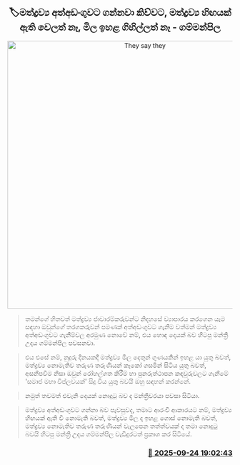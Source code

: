<p align='center'><b><h2 align='center' title='They say they're arresting drug dealers, but there's no drug shortage and the price hasn't gone up - Gammanpila'>🏷මත්ද්‍රව්‍ය අත්අඩංගුවට ගන්නවා කිව්ව‍ට, මත්ද්‍රව්‍ය හිඟයක් ඇති වෙලත් නෑ, මිල ඉහළ ගිහිල්ලත් නෑ - ගම්මන්පිල</h2></b></p>
<p align='center'><img src='https://helakuru.sgp1.cdn.digitaloceanspaces.com/esana/images/lib/gammanpila-28785.jpg' width='600' alt='They say they're arresting drug dealers, but there's no drug shortage and the price hasn't gone up - Gammanpila'></p>

> තමන්ගේ හිතවත් මත්ද්‍රව්‍ය ජාවාරම්කරුවන්ට නිදහසේ ව්‍යාපාරය කරගෙන යෑම සඳහා ඔවුන්ගේ තරගකරුවන් පමණක් අත්අඩංගුවට ගැනීම වත්මන් මත්ද්‍රව්‍ය අත්අඩංගුවට ගැනීම්වල අරමුණ නොවේ නම්, එය හොඳ දෙයක් බව හිටපු මන්ත්‍රී උදය ගම්මන්පිල පවසනවා.

> එය එසේ නම්, නුදුරු දිනයකදී මත්ද්‍රව්‍ය මිල දෙතුන් ගුණයකින් ඉහළ යා යුතු බවත්, මත්ද්‍රව්‍ය නොමැතිව තරුණ තරුණියන් කෑකෝ ගසමින් සිටිය යුතු බවත්, අසනීපවීම නිසා ඔවුන් රෝහල්ගත කිරීම් හා පුනරුත්ථාපන කඳවුරුවලට ගැනීමේ 'සමාජ මහා විප්ලවයක්' සිදු විය යුතු බවයි ඔහු සඳහන් කරන්නේ.

> නමුත් තවමත් එවැනි දෙයක් නොදුටු බව ද මන්ත්‍රීවරයා පවසා සිටියා.

> මත්ද්‍රව්‍ය අත්අඩංගුවට ගන්නා බව පැවසුවද, තමාට ආරංචි ආකාරයට නම්, මත්ද්‍රව්‍ය හිඟයක් ඇති වී නොමැති බවත්, මත්ද්‍රව්‍ය මිල ද ඉහළ ගොස් නොමැති බවත්, මත්ද්‍රව්‍ය නොමැතිව තරුණ තරුණියන් වැලපෙන තත්ත්වයක් ද තමා නොදුටු බවයි හිටපු මන්ත්‍රී උදය ගම්මන්පිල වැඩිදුරටත් ප්‍රකාශ කර සිටියේ.



<h3 align='right'><a href='https://www.helakuru.lk/esana/p/113941/'>📅 2025-09-24 19:02:43</a></h3>
